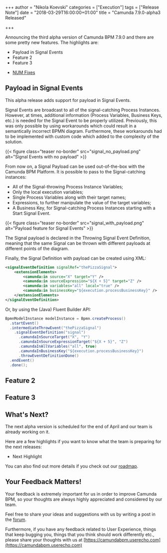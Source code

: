 +++
author = "Nikola Koevski"
categories = ["Execution"]
tags = ["Release Note"]
date = "2018-03-29T16:00:00+01:00"
title = "Camunda 7.9.0-alpha3 Released"

+++

Announcing the third alpha version of Camunda BPM 7.9.0 and there are some pretty new features. The highlights are:

* Payload in Signal Events
* Feature 2
* Feature 3
<!-- TODO(Nikola) Add NUM Fixes -->
* [NUM Fixes]()

<!-- TODO please add your beautiful explanations to the new features below -->

## Payload in Signal Events

This alpha release adds support for payload in Signal Events.

Signal Events are broadcast to all of the signal-catching Process Instances. However, at times, additional information (Process Variables, Business Keys, etc.) is needed for the Signal Event to be properly utilized. Previously, this was only possible by using workarounds which could result in a semantically incorrect BPMN diagram. Furthermore, these workarounds had to be implemented with custom code which added to the complexity of the solution.

{{< figure class="teaser no-border" src="signal_no_payload.png" alt="Signal Events with no payload" >}}

From now on, a Signal Payload can be used out-of-the-box with the Camunda BPM Platform. It is possible to pass to the Signal-catching instances:

* All of the Signal-throwing Process Instance Variables;
* Only the local execution variables;
* Single Process Variables along with their target names;
* Expressions, to further manipulate the value of the target variables;
* A Business Key, for Signal-catching Process Instances starting with a Start Signal Event.

{{< figure class="teaser no-border" src="signal_with_payload.png" alt="Payload feature for Signal Events" >}}

The Signal payload is declared in the Throwing Signal Event Definition, meaning that the same Signal can be thrown with different payloads at different points of the diagram.

Finally, the Signal Definition with payload can be created using XML:

```xml
<signalEventDefinition signalRef="thePizzaSignal">
    <extensionElements>
        <camunda:in source="X" target="Y" />
        <camunda:in sourceExpression="${X + 5}" target="Z" />
        <camunda:in variables="all" local="true" />
        <camunda:in businessKey="${execution.processBusinessKey}" />
    </extensionElements>
</signalEventDefinition>
```

Or, by using the (Java) Fluent Builder API:

```java
BpmnModelInstance modelInstance = Bpmn.createProcess()
  .startEvent()
  .intermediateThrowEvent("thePizzaSignal")
    .signalEventDefinition("signal")
      .camundaInSourceTarget("X", "Y")
      .camundaInSourceExpressionTarget("${X + 5}", "Z")
      .camundaInAllVariables("all", true)
      .camundaInBusinessKey("${execution.processBusinessKey}")
      .throwEventDefinitionDone()
  .endEvent()
  .done();
```


## Feature 2

<!-- Feature 2 text here -->

## Feature 3

<!-- Feature 3 text here -->

<!-- the features' explanations end here -->

## What's Next?

The next alpha version is scheduled for the end of April and our team is already working on it.

Here are a few highlights if you want to know what the team is preparing for the next releases:

<!-- TODO(Nikola) Add next highlight -->
* Next Highlight

You can also find out more details if you check out our [roadmap](https://camunda.com/learn/community/#roadmap).

## Your Feedback Matters!

Your feedback is extremely important for us in order to improve Camunda BPM, so your thoughts are always highly appreciated and considered by our team.

Feel free to share your ideas and suggestions with us by writing a post in the [forum](https://forum.camunda.org/).

Furthermore, if you have any feedback related to User Experience, things that keep bugging you, things that you think should work differently etc., please share your thoughts with us at [https://camundabpm.userecho.com](https://camundabpm.userecho.com)
